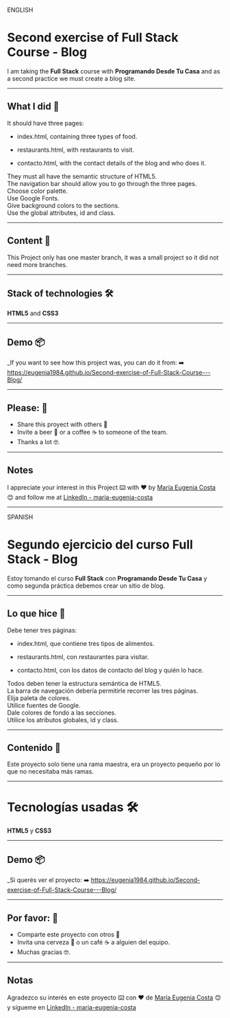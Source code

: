 ENGLISH

# Second exercise of Full Stack Course - Blog

I am taking the **Full Stack** course with **Programando Desde Tu Casa**  and as a second practice we must create a blog site.

---

## What I did 🚀

It should have three pages:

* index.html, containing three types of food.

* restaurants.html, with restaurants to visit.

* contacto.html, with the contact details of the blog and who does it.

They must all have the semantic structure of HTML5. <br> 
The navigation bar should allow you to go through the three pages. <br>
Choose color palette. <br>
Use Google Fonts. <br>
Give background colors to the sections. <br>
Use the global attributes, id and class.

---

## Content 🚀

This Project only has one master branch, it was a small project so it did not need more branches.

---

## Stack of technologies 🛠️

**HTML5** and **CSS3**

---

## Demo 📦

_If you want to see how this project was, you can do it from:
:arrow_right: https://eugenia1984.github.io/Second-exercise-of-Full-Stack-Course---Blog/

---

## Please: 🎁

* Share this proyect with others 📢
* Invite a beer 🍺 or a coffee ☕  to someone of the team. 
* Thanks a lot 🤓.

---

## Notes

I appreciate your interest in this Project  ⌨️ with ❤️ by [María Eugenia Costa](https://github.com/eugenia1984) 😊 and follow me at [LinkedIn - maria-eugenia-costa](https://www.linkedin.com/in/maria-eugenia-costa/)

---

SPANISH

# Segundo ejercicio del curso Full Stack - Blog

Estoy tomando el curso **Full Stack** con **Programando Desde Tu Casa** y como segunda práctica debemos crear un sitio de blog.

---

## Lo que hice 🚀

Debe tener tres páginas:

* index.html, que contiene tres tipos de alimentos.

* restaurants.html, con restaurantes para visitar.

* contacto.html, con los datos de contacto del blog y quién lo hace.

Todos deben tener la estructura semántica de HTML5. <br>
La barra de navegación debería permitirle recorrer las tres páginas. <br>
Elija paleta de colores. <br>
Utilice fuentes de Google. <br>
Dale colores de fondo a las secciones. <br>
Utilice los atributos globales, id y class.

---

## Contenido 🚀

Este proyecto solo tiene una rama maestra, era un proyecto pequeño por lo que no necesitaba más ramas.

---

# Tecnologías usadas 🛠️

**HTML5** y **CSS3**

---

## Demo 📦

_Si querés ver el proyecto:
:arrow_right: https://eugenia1984.github.io/Second-exercise-of-Full-Stack-Course---Blog/

---

## Por favor: 🎁

* Comparte este proyecto con otros 📢
* Invita una cerveza 🍺 o un café ☕ a alguien del equipo.
* Muchas gracias 🤓.

---

## Notas

Agradezco su interés en este proyecto ⌨️ con ❤️ de [María Eugenia Costa](https://github.com/eugenia1984) 😊 y sígueme en [LinkedIn - maria-eugenia-costa](https://www.linkedin.com/in/maria-eugenia-costa/)
